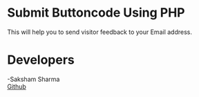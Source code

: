 # Submit Buttoncode Using PHP
This will help you to send visitor feedback to your Email address.
# Developers
-Saksham Sharma<br>
<a href="https://github.com/Sakshamoo17">Github</a>
